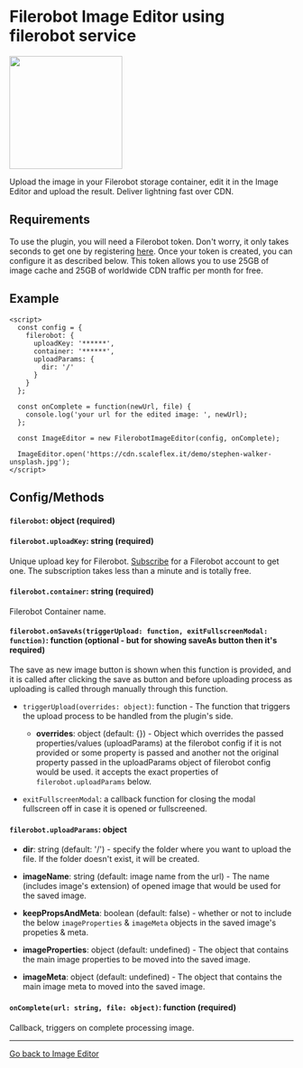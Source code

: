 # Filerobot Image Editor using filerobot service

<a href="https://www.cloudimage.io/en/home"><img src="https://cdn.scaleflex.it/filerobot/filerobot_logo.png" width="200"></a>

Upload the image in your Filerobot storage container, edit it in the Image Editor and upload the result. Deliver lightning fast over CDN.

## Requirements

To use the plugin, you will need a Filerobot token. Don't worry, it only takes seconds to get one by registering
[here](https://www.filerobot.com/en/registration_temp).
Once your token is created, you can configure it as described below. This token allows you to use 25GB of image
cache and 25GB of worldwide CDN traffic per month for free.

## Example

```
<script>
  const config = {
    filerobot: {
      uploadKey: '******',
      container: '******',
      uploadParams: {
        dir: '/'
      }
    }
  };

  const onComplete = function(newUrl, file) {
    console.log('your url for the edited image: ', newUrl);
  };

  const ImageEditor = new FilerobotImageEditor(config, onComplete);

  ImageEditor.open('https://cdn.scaleflex.it/demo/stephen-walker-unsplash.jpg');
</script>
```

## Config/Methods

#### `filerobot`: object (required)

#### `filerobot.uploadKey`: string (required)

Unique upload key for Filerobot.
[Subscribe](https://www.filerobot.com/en/registration_temp) for a
Filerobot account to get one. The subscription takes less than a
minute and is totally free.

#### `filerobot.container`: string (required)

Filerobot Container name.

#### `filerobot.onSaveAs(triggerUpload: function, exitFullscreenModal: function)`: function (optional - but for showing saveAs button then it's required)

The save as new image button is shown when this function is provided, and it is called after clicking the save as button and before uploading process as uploading is called through manually through this function.

* `triggerUpload(overrides: object)`: function - The function that triggers the upload process to be handled from the plugin's side.

  * **overrides**: object (default: {}) - Object which overrides the passed properties/values (uploadParams) at the filerobot config if it is not provided or some property is passed and another not the original property passed in the uploadParams object of filerobot config would be used. it accepts the exact properties of `filerobot.uploadParams` below.

* `exitFullscreenModal`: a callback function for closing the modal fullscreen off in case it is opened or fullscreened.

#### `filerobot.uploadParams`: object

* **dir**: string (default: '/') - specify the folder where you want to upload the file. If the folder doesn't exist, it will be created.

* **imageName**: string (default: image name from the url) - The name (includes image's extension) of opened image that would be used for the saved image.

* **keepPropsAndMeta**: boolean (default: false) - whether or not to include the below `imageProperties` & `imageMeta` objects in the saved image's propeties & meta.

* **imageProperties**: object (default: undefined) - The object that contains the main image properties to be moved into the saved image.

* **imageMeta**: object (default: undefined) - The object that contains the main image meta to moved into the saved image.


#### `onComplete(url: string, file: object)`: function (required)

Callback, triggers on complete processing image.


***
[Go back to Image Editor](https://github.com/scaleflex/filerobot-image-editor)